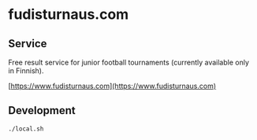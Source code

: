 # fudisturnaus.com

## Service

Free result service for junior football tournaments (currently available only in Finnish).

[https://www.fudisturnaus.com](https://www.fudisturnaus.com)

## Development

```bash
./local.sh
```
